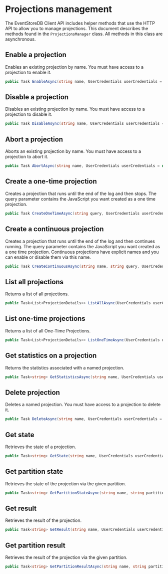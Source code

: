 # Projections management

The EventStoreDB Client API includes helper methods that use the HTTP API to allow you to manage projections. This document describes the methods found in the `ProjectionsManager` class. All methods in this class are asynchronous.

## Enable a projection

Enables an existing projection by name. You must have access to a projection to enable it.

```csharp
public Task EnableAsync(string name, UserCredentials userCredentials = null)
```

## Disable a projection

Disables an existing projection by name. You must have access to a projection to disable it.

```csharp
public Task DisableAsync(string name, UserCredentials userCredentials = null)
```

## Abort a projection

Aborts an existing projection by name. You must have access to a projection to abort it.

```csharp
public Task AbortAsync(string name, UserCredentials userCredentials = null)
```

## Create a one-time projection

Creates a projection that runs until the end of the log and then stops. The query parameter contains the JavaScript you want created as a one time projection.

```csharp
public Task CreateOneTimeAsync(string query, UserCredentials userCredentials = null)
```

## Create a continuous projection

Creates a projection that runs until the end of the log and then continues running. The query parameter contains the JavaScript you want created as a one time projection. Continuous projections have explicit names and you can enable or disable them via this name.

```csharp
public Task CreateContinuousAsync(string name, string query, UserCredentials userCredentials = null)
```

## List all projections

Returns a list of all projections.

```csharp
public Task<List<ProjectionDetails>> ListAllAsync(UserCredentials userCredentials = null)
```

## List one-time projections

Returns a list of all One-Time Projections.

```csharp
public Task<List<ProjectionDetails>> ListOneTimeAsync(UserCredentials userCredentials = null)
```

## Get statistics on a projection

Returns the statistics associated with a named projection.

```csharp
public Task<string> GetStatisticsAsync(string name, UserCredentials userCredentials = null)
```

## Delete projection

Deletes a named projection. You must have access to a projection to delete it.

```csharp
public Task DeleteAsync(string name, UserCredentials userCredentials = null)
```

## Get state

Retrieves the state of a projection.

```csharp
public Task<string> GetState(string name, UserCredentials userCredentials = null)
```

## Get partition state

Retrieves the state of the projection via the given partition.

```csharp
public Task<string> GetPartitionStateAsync(string name, string partition, UserCredentials userCredentials = null)
```

## Get result

Retrieves the result of the projection.

```csharp
public Task<string> GetResult(string name, UserCredentials userCredentials = null)
```

## Get partition result

Retrieves the result of the projection via the given partition.

```csharp
public Task<string> GetPartitionResultAsync(string name, string partition, UserCredentials userCredentials = null)
```
